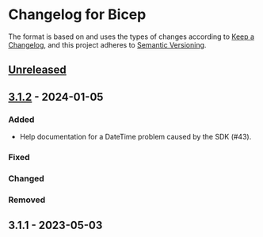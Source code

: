 # Changelog for Bicep

The format is based on and uses the types of changes according to [Keep a Changelog](https://keepachangelog.com/en/1.0.0/), and this project adheres to [Semantic Versioning](https://semver.org/spec/v2.0.0.html).

## [Unreleased]

## [3.1.2] - 2024-01-05

### Added

-   Help documentation for a DateTime problem caused by the SDK (#43).

### Fixed

### Changed

### Removed

## 3.1.1 - 2023-05-03

[Unreleased]: https://github.com/PalmEmanuel/AzBobbyTables/compare/v3.1.2...HEAD

[3.1.2]: https://github.com/PalmEmanuel/AzBobbyTables/compare/c47655d8f3accb749b4f27897d39d9bf1fa7d01b...v3.1.2

